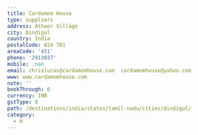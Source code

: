 ```yaml
---
title: Cardamom House
type: suppliers
address: Athoor Village
city: Dindigul
country: India
postalCode: 624 701
areaCode: '451'
phone: '2913037'
mobile: .nan
email: chrislucas@cardamomhouse.com  cardamomhouse@yahoo.com
www: www.cardamomhouse.com
note: ''
bookThrough: 0
currency: INR
gstType: 0
path: /destinations/india/states/tamil-nadu/cities/dindigul/
category:
  - H
---
```


